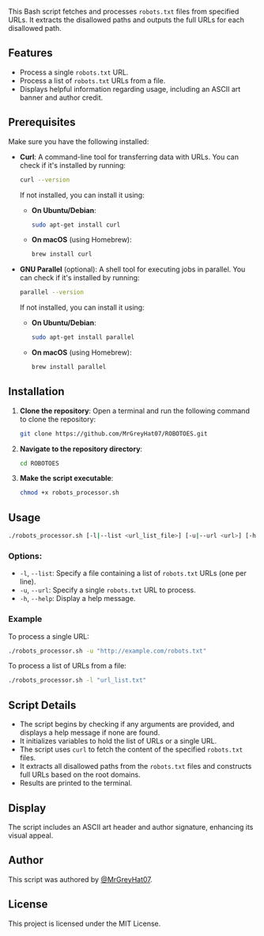 This Bash script fetches and processes `robots.txt` files from specified URLs. It extracts the disallowed paths and outputs the full URLs for each disallowed path.

## Features

- Process a single `robots.txt` URL.
- Process a list of `robots.txt` URLs from a file.
- Displays helpful information regarding usage, including an ASCII art banner and author credit.

## Prerequisites

Make sure you have the following installed:

- **Curl**: A command-line tool for transferring data with URLs. You can check if it's installed by running:
  ```bash
  curl --version
  ```
  If not installed, you can install it using:
  - **On Ubuntu/Debian**:
    ```bash
    sudo apt-get install curl
    ```
  - **On macOS** (using Homebrew):
    ```bash
    brew install curl
    ```

- **GNU Parallel** (optional): A shell tool for executing jobs in parallel. You can check if it's installed by running:
  ```bash
  parallel --version
  ```
  If not installed, you can install it using:
  - **On Ubuntu/Debian**:
    ```bash
    sudo apt-get install parallel
    ```
  - **On macOS** (using Homebrew):
    ```bash
    brew install parallel
    ```

## Installation

1. **Clone the repository**:
   Open a terminal and run the following command to clone the repository:
   ```bash
   git clone https://github.com/MrGreyHat07/ROBOTOES.git
   ```

2. **Navigate to the repository directory**:
   ```bash
   cd ROBOTOES
   ```

3. **Make the script executable**:
   ```bash
   chmod +x robots_processor.sh
   ```

## Usage

```bash
./robots_processor.sh [-l|--list <url_list_file>] [-u|--url <url>] [-h|--help]
```

### Options:

- `-l`, `--list`: Specify a file containing a list of `robots.txt` URLs (one per line).
- `-u`, `--url`: Specify a single `robots.txt` URL to process.
- `-h`, `--help`: Display a help message.

### Example

To process a single URL:
```bash
./robots_processor.sh -u "http://example.com/robots.txt"
```

To process a list of URLs from a file:
```bash
./robots_processor.sh -l "url_list.txt"
```

## Script Details

- The script begins by checking if any arguments are provided, and displays a help message if none are found.
- It initializes variables to hold the list of URLs or a single URL.
- The script uses `curl` to fetch the content of the specified `robots.txt` files.
- It extracts all disallowed paths from the `robots.txt` files and constructs full URLs based on the root domains.
- Results are printed to the terminal.

## Display

The script includes an ASCII art header and author signature, enhancing its visual appeal.

## Author

This script was authored by [@MrGreyHat07](https://github.com/MrGreyHat07).

## License
This project is licensed under the MIT License.
